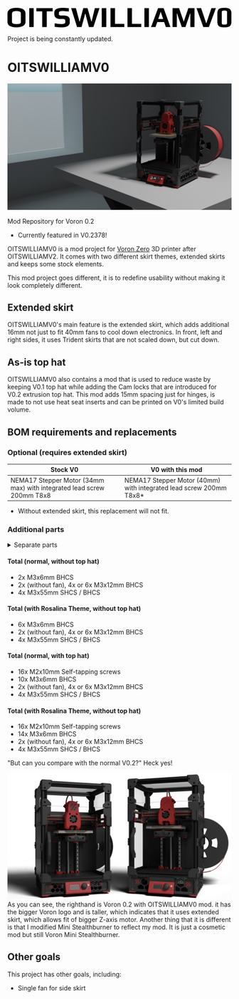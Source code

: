 <p align=center>
    <a>
        <picture>
  <source media="(prefers-color-scheme: dark)" srcset="https://raw.githubusercontent.com/Bunny350/OITSWILLIAMV0/master/Media/Logos/logo-whitetext.svg">
  <source media="(prefers-color-scheme: light)" srcset="https://raw.githubusercontent.com/Bunny350/OITSWILLIAMV0/master/Media/Logos/logo.svg">
  <img alt="OITSWILLIAMV0" src="https://raw.githubusercontent.com/Bunny350/OITSWILLIAMV0/master/Media/Logos/logo.svg">
</picture>
    </a>
</p>
Project is being constantly updated. 

# OITSWILLIAMV0

<img alt="V0.2 + OITSWILLIAMV0 mod" src="https://raw.githubusercontent.com/Bunny350/OITSWILLIAMV0/For-V0.2/Media/v0-oitswilliamv0-p1-finale.jpg">

Mod Repository for Voron 0.2

* Currently featured in V0.2378!

OITSWILLIAMV0 is a mod project for [Voron Zero](https://github.com/VoronDesign/Voron-0) 3D printer after OITSWILLIAMV2. It comes with two different skirt themes, extended skirts and keeps some stock elements.

This mod project goes different, it is to redefine usability without making it look completely different.

## Extended skirt
OITSWILLIAMV0's main feature is the extended skirt, which adds additional 16mm not just to fit 40mm fans to cool down electronics. In front, left and right sides, it uses Trident skirts that are not scaled down, but cut down.

## As-is top hat
OITSWILLIAMV0 also contains a mod that is used to reduce waste by keeping V0.1 top hat while adding the Cam locks that are introduced for V0.2 extrusion top hat. This mod adds 15mm spacing just for hinges, is made to not use heat seat inserts and can be printed on V0's limited build volume.

## BOM requirements and replacements

### Optional (requires extended skirt)
| Stock V0  | V0 with this mod |
| ------------- | ------------- |
| NEMA17 Stepper Motor (34mm max) with integrated lead screw 200mm T8x8 | NEMA17 Stepper Motor (40mm) with integrated lead screw 200mm T8x8* |
* Without extended skirt, this replacement will not fit.

### Additional parts

<details>
  <summary>Separate parts</summary>
  
#### Back skirt
* 1x 4010 fan
* Minimum 2x or up to 4x M3x12mm BHCS

#### Extended skirt legs
* 4x M3x55mm SHCS / BHCS

#### Rosalina Theme front covers
* Both left and right
* 4x M3x6mm BHCS

#### Extended skirt display
* 2x M3x12mm BHCS instead of M3x6mm BHCS
  * M3x6mm can be kept if mounting the skirt with no display.

#### As-is top hat
* 16x M2x10mm Self-tapping screws
* 8x M3x6mm BHCS
</details>

#### Total (normal, without top hat)
* 2x M3x6mm BHCS
* 2x (without fan), 4x or 6x M3x12mm BHCS
* 4x M3x55mm SHCS / BHCS

#### Total (with Rosalina Theme, without top hat)
* 6x M3x6mm BHCS
* 2x (without fan), 4x or 6x M3x12mm BHCS
* 4x M3x55mm SHCS / BHCS

#### Total (normal, with top hat)
* 16x M2x10mm Self-tapping screws
* 10x M3x6mm BHCS
* 2x (without fan), 4x or 6x M3x12mm BHCS
* 4x M3x55mm SHCS / BHCS

#### Total (with Rosalina Theme, without top hat)
* 16x M2x10mm Self-tapping screws
* 14x M3x6mm BHCS
* 2x (without fan), 4x or 6x M3x12mm BHCS
* 4x M3x55mm SHCS / BHCS

"But can you compare with the normal V0.2?" Heck yes!

<img alt="Stock Voron 0.2 and Voron 0.2 with OITSWILLIAMV0 mod" src="https://raw.githubusercontent.com/Bunny350/OITSWILLIAMV0/For-V0.2/Media/OITSWILLIAMV0-compare.png">
As you can see, the righthand is Voron 0.2 with OITSWILLIAMV0 mod. it has the bigger Voron logo and is taller, which indicates that it uses extended skirt, which allows fit of bigger Z-axis motor. Another thing that it is different is that I modified Mini Stealthburner to reflect my mod. It is just a cosmetic mod but still Voron Mini Stealthburner.

## Other goals
This project has other goals, including:
* Single fan for side skirt
